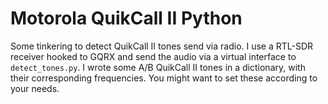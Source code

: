 # Motorola QuikCall II Python

Some tinkering to detect QuikCall II tones send via radio. I use a RTL-SDR receiver hooked to GQRX and send the audio via a virtual interface to `detect_tones.py`. I wrote some A/B QuikCall II tones in a dictionary, with their corresponding frequencies. You might want to set these according to your needs. 